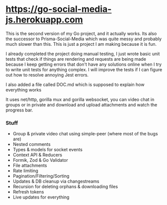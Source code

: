 # https://go-social-media-js.herokuapp.com

This is the second version of my Go project, and it actually works. Its also the successor to Prisma-Social-Media which was quite messy and probably much slower than this. This is just a project I am making because it is fun.

I already completed the project doing manual testing, I just wrote basic unit tests that check if things are rendering and requests are being made because I keep getting errors that don't have any solutions online when I try to write unit
tests for anything complex. I will improve the tests if I can figure out how to resolve annoying Jest errors.

I also added a file called DOC.md which is supposed to explain how everything works

It uses net/http, gorilla mux and gorilla websocket, you can video chat in groups or in private and download and upload attachments and watch the progress bar.

### Stuff

- Group & private video chat using simple-peer (where most of the bugs are)
- Nested comments
- Types & models for socket events
- Context API & Reducers
- Formik, Zod & Go Validator
- File attachments
- Rate limiting
- Pagination/Filtering/Sorting
- Updates & DB cleanup via changestreams
- Recursion for deleting orphans & downloading files
- Refresh tokens
- Live updates for everything
